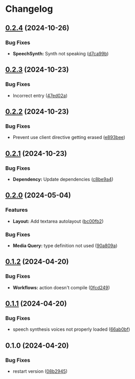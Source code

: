 # Changelog

## [0.2.4](https://github.com/Irimold/react-hooks/compare/v0.2.3...v0.2.4) (2024-10-26)


### Bug Fixes

* **SpeechSynth:** Synth not speaking ([d7ca99b](https://github.com/Irimold/react-hooks/commit/d7ca99b31a24e2c3dc513c4a1e349c4f351ee353))

## [0.2.3](https://github.com/Irimold/react-hooks/compare/v0.2.2...v0.2.3) (2024-10-23)


### Bug Fixes

* Incorrect entry ([47ed02a](https://github.com/Irimold/react-hooks/commit/47ed02a1e116b29085177f197ebab84ca15d259f))

## [0.2.2](https://github.com/Irimold/react-hooks/compare/v0.2.1...v0.2.2) (2024-10-23)


### Bug Fixes

* Prevent use client directive getting erased ([e893bee](https://github.com/Irimold/react-hooks/commit/e893beeb8a6192c78d0a61f13e1d9d9ccb6f9a44))

## [0.2.1](https://github.com/Irimold/react-hooks/compare/v0.2.0...v0.2.1) (2024-10-23)


### Bug Fixes

* **Dependency:** Update dependencies ([c8be9a4](https://github.com/Irimold/react-hooks/commit/c8be9a431fec3f48ee3b5d720745814599116d15))

## [0.2.0](https://github.com/Irimold/react-hooks/compare/v0.1.2...v0.2.0) (2024-05-04)


### Features

* **Layout:** Add textarea autolayout ([bc00fb2](https://github.com/Irimold/react-hooks/commit/bc00fb2a7fba5f9fe07959e550daf1b8a93d4721))


### Bug Fixes

* **Media Query:** type definition not used ([90a809a](https://github.com/Irimold/react-hooks/commit/90a809a6371411f510f882cd4b167160a4991818))

## [0.1.2](https://github.com/Irimold/react-hooks/compare/v0.1.1...v0.1.2) (2024-04-20)


### Bug Fixes

* **Workflows:** action doesn't compile ([0fcd249](https://github.com/Irimold/react-hooks/commit/0fcd249a8e5330c1c80f0a6cd958d5185a28586e))

## [0.1.1](https://github.com/Irimold/react-hooks/compare/v0.1.0...v0.1.1) (2024-04-20)


### Bug Fixes

* speech synthesis voices not properly loaded ([66ab0bf](https://github.com/Irimold/react-hooks/commit/66ab0bfe9fa46a39b0f8be71ae2f5fdab9ae1cec))

## 0.1.0 (2024-04-20)


### Bug Fixes

* restart version ([08b2945](https://github.com/Irimold/react-hooks/commit/08b2945a0a10e6196f8abb25548c6e0fefd30c97))
